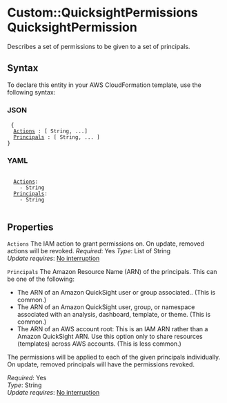 # Custom::QuicksightPermissions QuicksightPermission<a name="custom-resource-quicksight-permissions-property-permissions"></a>

Describes a set of permissions to be given to a set of principals\.

## Syntax<a name="custom-resource-quicksight-permissions-property-permissions-syntax"></a>

To declare this entity in your AWS CloudFormation template, use the following syntax:

<a name="custom-resource-quicksight-permissions-property-permissions-syntax.json"></a>
### JSON

<pre>
 <code>{
  <a href="#cfn-custom-resource-quicksight-permissions-property-permissions-actions">Actions</a> : [ String, ...]
  <a href="#cfn-custom-resource-quicksight-permissions-property-permissions-principals">Principals</a> : [ String, ... ]
}</code>
</pre>

<a name="aws-properties-quicksight-analysis-resourcepermission-syntax.yaml"></a>
### YAML

<pre>
 <code>
  <a href="#cfn-custom-resource-quicksight-permissions-property-permissions-actions">Actions</a>:
    - String
  <a href="#cfn-custom-resource-quicksight-permissions-property-permissions-principals">Principals</a>:
    - String
 </code>
</pre>

## Properties<a name="custom-resource-quicksight-permissions-property-permissions-properties"></a>

<a name="cfn-custom-resource-quicksight-permissions-property-permissions-actions"></a>
`Actions`
The IAM action to grant permissions on\. On update, removed actions will be revoked.
*Required*: Yes
*Type*: List of String  
*Update requires*: [No interruption](https://docs.aws.amazon.com/AWSCloudFormation/latest/UserGuide/using-cfn-updating-stacks-update-behaviors.html#update-no-interrupt)

`Principals`  <a name="cfn-custom-resource-quicksight-permissions-property-permissions-principals"></a>
The Amazon Resource Name \(ARN\) of the principals\. This can be one of the following:  

+ The ARN of an Amazon QuickSight user or group associated.\. \(This is common\.\)
+ The ARN of an Amazon QuickSight user, group, or namespace associated with an analysis, dashboard, template, or theme\. \(This is common\.\)
+ The ARN of an AWS account root: This is an IAM ARN rather than a Amazon QuickSight ARN\. Use this option only to share resources \(templates\) across AWS accounts\. \(This is less common\.\)

The permissions will be applied to each of the given principals individually.
On update, removed principals will have the permissions revoked.

*Required*: Yes  
*Type*: String  
*Update requires*: [No interruption](https://docs.aws.amazon.com/AWSCloudFormation/latest/UserGuide/using-cfn-updating-stacks-update-behaviors.html#update-no-interrupt)
